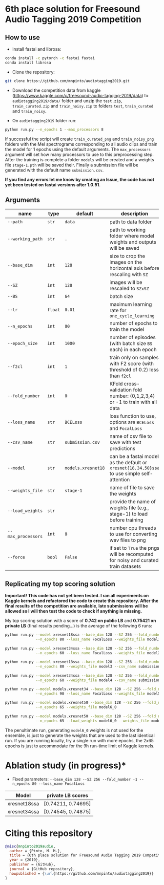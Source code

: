 # 6th place solution for Freesound Audio Tagging 2019 Competition

## How to use 
* Install fastai and librosa:
```bash
conda install -c pytorch -c fastai fastai
conda install librosa
```

* Clone the repository:
```bash
git clone https://github.com/mnpinto/audiotagging2019.git
```

* Download the competition data from kaggle (https://www.kaggle.com/c/freesound-audio-tagging-2019/data) to `audiotagging2019/data/` folder and unzip the `test.zip`, `train_curated.zip` and `train_noisy.zip` to folders `test`, `train_curated` and `train_noisy`. 

* On `audiotagging2019` folder run:
```bash
python run.py --n_epochs 1 --max_processors 8
```
If successful the script will create `train_curated_png` and `train_noisy_png` folders with the Mel spectrograms corresponding to all audio clips and train the model for 1 epochs using the default arguments. The `max_processors` argument will set how many processors to use to this preprocessing step. After the training is complete a folder `models` will be created and a weights file `stage-1.pth` will be saved their. Finally a submission file will be generated with the default name `submission.csv`.

**If you find any errors let me know by creating an Issue, the code has not yet been tested on fastai versions after 1.0.51.**

## Arguments
|name|type|default|description|
|---|---|---|---|
|`--path`|`str`|`data`|path to data folder| 
|`--working_path`|`str`|`.`|path to working folder where model weights and outputs will be saved|
|`--base_dim`|`int`|`128`|size to crop the images on the horizontal axis before rescaling with `SZ`| 
|`--SZ`|`int`|`128`|images will be rescaled to `SZxSZ`| 
|`--BS`|`int`|`64`|batch size| 
|`--lr`|`float`|`0.01`|maximum learning rate for `one_cycle_learning`| 
|`--n_epochs`|`int`|`80`|number of epochs to train the model| 
|`--epoch_size`|`int`|`1000`|number of episodes (with batch size `BS` each) in each epoch| 
|`--f2cl`|`int`|`1`|train only on samples with F2 score (with threshold of 0.2) less than `f2cl`| 
|`--fold_number`|`int`|`0`|KFold cross-validation fold number: (0,1,2,3,4) or -1 to train with all data| 
|`--loss_name`|`str`|`BCELoss`|loss function to use, options are `BCELoss` and `FocalLoss`| 
|`--csv_name`|`str`|`submission.csv`|name of csv file to save with test predictions| 
|`--model`|`str`|`models.xresnet18`|can be a fastai model as the default or `xresnet{18,34,50}ssa` to use simple self-attention| 
|`--weights_file`|`str`|`stage-1`|name of file to save the weights| 
|`--load_weights`|`str`||provide the name of weights file (e.g., stage-1) to load before training| 
|`--max_processors`|`int`|`8`|number cpu threads to use for converting wav files to png| 
|`--force`|`bool`|`False`|if set to `True` the pngs will be recomputed for noisy and curated train datasets| 



## Replicating my top scoring solution
**Important! This code has not yet been tested. I ran all experiments on Kaggle kernels and refactored the code to create this repository. After the final results of the competition are available, late submissions will be allowed so I will then test the code to check if anything is missing.**

My top scoring solution with a score of **0.742 on public LB** and **0.75421 on private LB** (final results pending...) is the average of the following 6 runs:
```bash
python run.py --model xresnet18ssa --base_dim 128 --SZ 256 --fold_number -1 \
              --n_epochs 80 --loss_name FocalLoss --weights_file model1 --csv_name submission1.csv
              
python run.py --model xresnet34ssa --base_dim 128 --SZ 256 --fold_number -1 \
              --n_epochs 60 --loss_name FocalLoss --weights_file model2 --csv_name submission2.csv
              
python run.py --model xresnet18ssa --base_dim 128 --SZ 256 --fold_number -1 \
              --n_epochs 80 --weights_file model3 --csv_name submission3.csv
              
python run.py --model xresnet34ssa --base_dim 128 --SZ 256 --fold_number -1 \
              --n_epochs 60 --weights_file model4 --csv_name submission4.csv

python run.py --model models.xresnet34 --base_dim 128 --SZ 256 --fold_number -1 \
              --n_epochs 90 --loss_name FocalLoss --weights_file model5 --csv_name submission5.csv
              
python run.py --model models.xresnet50 --base_dim 128 --SZ 256 --fold_number -1 \
              --n_epochs 65 --weights_file model6_0
              
python run.py --model models.xresnet50 --base_dim 128 --SZ 256 --fold_number -1 \
              --n_epochs 65 --load_weights model6_0 --weights_file model6 --csv_name submission6.csv             

```
The penultimate run, generating `model6_0` weights is not used for the ensemble, is just to generate the weights that are used to the last identical run. If you are running locally, try a single run with more epochs, the 2x65 epochs is just to accommodate for the 9h run-time limit of Kaggle kernels.

# Ablation study (in progress)*
* Fixed parameters: `--base_dim 128 --SZ 256 --fold_number -1 --n_epochs 80 --loss_name FocalLoss`

|Model | private LB scores |
|---|---|
|xresnet18ssa| [0.74211, 0.74695] |
|xresnet34ssa| [0.74545, 0.74875] |

# Citing this repository
```bibtex
@misc{mnpinto2019audio,
  author = {Pinto, M. M.},
  title = {6th place solution for Freesound Audio Tagging 2019 Competition},
  year = {2019},
  publisher = {GitHub},
  journal = {GitHub repository},
  howpublished = {\url{https://github.com/mnpinto/audiotagging2019}}
}
```
